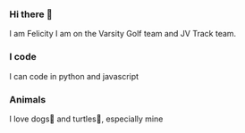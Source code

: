 ### Hi there 👋
I am Felicity I am on the Varsity Golf team and JV Track team.
### I code
I can code in python and javascript
### Animals
I love dogs🐶 and turtles🐢, especially mine

<!--
**felicity005/felicity005** is a ✨ _special_ ✨ repository because its `README.md` (this file) appears on your GitHub profile.

Here are some ideas to get you started:

- 🔭 I’m currently working on ...
- 🌱 I’m currently learning ...
- 👯 I’m looking to collaborate on ...
- 🤔 I’m looking for help with ...
- 💬 Ask me about ...
- 📫 How to reach me: ...
- 😄 Pronouns: ...
- ⚡ Fun fact: ...
-->
